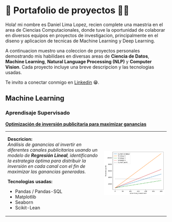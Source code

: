 # 🚀 Portafolio de proyectos 👨‍💻

Hola! mi nombre es Daniel Lima Lopez, recien complete una maestria en el area de Ciencias Computacionales, donde tuve la oportunidad de colaborar en diversos equipos en proyectos de investigacion, principalmente en el diseno y aplicacion de tecnicas de Machine Learning y Deep Learning.

A continuacion muestro una coleccion de proyectos personales demostrando mis habilidaes en diversas areas de **Ciencia de Datos**, **Machine Learning**, **Natural Language Processing (NLP)** y **Computer Vision**. Cada proyecto incluye una breve descripcion y las tecnologias usadas.

Te invito a conectar conmigo en [Linkedin](https://www.linkedin.com/in/daniel-lima-lopez/) 😁.

## Machine Learning

### Aprendisaje Supervisado

[**Optimización de inversión publicitaria para maximizar ganancias**](https://github.com/daniel-lima-lopez/Advertising-Investment-Analysis-for-Profit-Maximization)

<table>
<tr>
<td width="60%">
  
**Descricion:**  
*Análisis de ganancias al invertir en diferentes canales publicitarios usando un modelo de **Regresión Lineal**, identificando la estrategia óptima para distribuir la inversión en cada canal con el fin de maximizar las ganancias generadas.*  

**Tecnologias usadas:**  
- Pandas / Pandas-SQL
- Matplotlib
- Seaborn
- Scikit-Lean

  
</td>
<td width="40%">
  
<img src="https://github.com/daniel-lima-lopez/Advertising-Investment-Analysis-for-Profit-Maximization/blob/main/README_files/README_29_0.png" title="Project Screenshot">
  
</td>
</tr>
</table>



